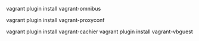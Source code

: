 vagrant plugin install vagrant-omnibus

vagrant plugin install vagrant-proxyconf

vagrant plugin install vagrant-cachier
vagrant plugin install vagrant-vbguest
